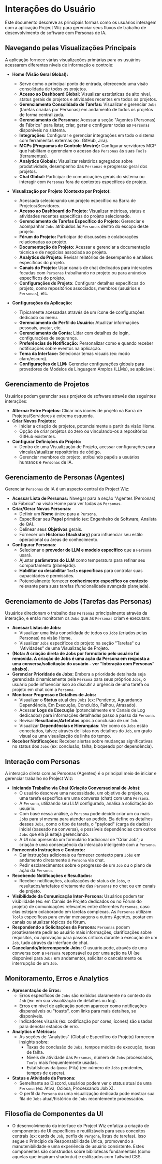 # Interações do Usuário

Este documento descreve as principais formas como os usuários interagem com a aplicação Project Wiz para gerenciar seus fluxos de trabalho de desenvolvimento de software com Personas de IA.

## Navegando pelas Visualizações Principais

A aplicação fornece várias visualizações primárias para os usuários acessarem diferentes níveis de informação e controle:

*   **Home (Visão Geral Global):**
    *   Serve como o principal ponto de entrada, oferecendo uma visão consolidada de todos os projetos.
    *   **Acesso ao Dashboard Global:** Visualizar estatísticas de alto nível, status gerais de projetos e atividades recentes em todos os projetos.
    *   **Gerenciamento Consolidado de Tarefas:** Visualizar e gerenciar `Jobs` (tarefas criadas por Personas) em andamento de todos os projetos de forma centralizada.
    *   **Gerenciamento de Personas:** Acessar a seção "Agentes (Personas) da Fábrica" para listar, criar, gerar e configurar todas as `Personas` disponíveis no sistema.
    *   **Integrações:** Configurar e gerenciar integrações em todo o sistema com ferramentas externas (ex: GitHub, Jira).
    *   **MCPs (Programas de Controle Mestre):** Configurar servidores MCP que habilitam e gerenciam o acesso das `Personas` às suas `Tools` (ferramentas).
    *   **Analytics Globais:** Visualizar relatórios agregados sobre produtividade, desempenho das `Personas` e progresso geral dos projetos.
    *   **Chat Global:** Participar de comunicações gerais do sistema ou interagir com `Personas` fora de contextos específicos de projeto.

*   **Visualização por Projeto (Contexto por Projeto):**
    *   Acessada selecionando um projeto específico na Barra de Projetos/Servidores.
    *   **Acesso ao Dashboard do Projeto:** Visualizar métricas, status e atividades recentes específicas do projeto selecionado.
    *   **Gerenciamento de Tarefas Específico do Projeto:** Gerenciar e acompanhar `Jobs` atribuídos às `Personas` dentro do escopo deste projeto.
    *   **Fórum do Projeto:** Participar de discussões e colaborações relacionadas ao projeto.
    *   **Documentação do Projeto:** Acessar e gerenciar a documentação técnica e de negócios associada ao projeto.
    *   **Analytics do Projeto:** Revisar relatórios de desempenho e análises específicas do projeto.
    *   **Canais do Projeto:** Usar canais de chat dedicados para interações focadas com `Personas` trabalhando no projeto ou para anúncios específicos do projeto.
    *   **Configurações do Projeto:** Configurar detalhes específicos do projeto, como repositórios associados, membros (usuários e `Personas`), etc.

*   **Configurações da Aplicação:**
    *   Tipicamente acessadas através de um ícone de configurações dedicado ou menu.
    *   **Gerenciamento do Perfil do Usuário:** Atualizar informações pessoais, avatar, etc.
    *   **Gerenciamento da Conta:** Lidar com detalhes de login, configurações de segurança.
    *   **Preferências de Notificação:** Personalizar como e quando receber notificações sobre eventos na aplicação.
    *   **Tema da Interface:** Selecionar temas visuais (ex: modo claro/escuro).
    *   **Configurações de LLM:** Gerenciar configurações globais para provedores de Modelos de Linguagem Amplos (LLMs), se aplicável.

## Gerenciamento de Projetos

Usuários podem gerenciar seus projetos de software através das seguintes interações:

*   **Alternar Entre Projetos:** Clicar nos ícones de projeto na Barra de Projetos/Servidores à extrema esquerda.
*   **Criar Novos Projetos:**
    *   Iniciar a criação de projetos, potencialmente a partir da visão Home.
    *   Opção de criar projetos do zero ou vinculando-os a repositórios GitHub existentes.
*   **Configurar Definições do Projeto:**
    *   Dentro de uma Visualização de Projeto, acessar configurações para vincular/atualizar repositórios de código.
    *   Gerenciar membros do projeto, atribuindo papéis a usuários humanos e `Personas` de IA.

## Gerenciamento de Personas (Agentes)

Gerenciar `Personas` de IA é um aspecto central do Project Wiz:

*   **Acessar Lista de Personas:** Navegar para a seção "Agentes (Personas) da Fábrica" na visão Home para ver todas as `Personas`.
*   **Criar/Gerar Novas Personas:**
    *   Definir um **Nome** único para a `Persona`.
    *   Especificar seu **Papel** primário (ex: Engenheiro de Software, Analista de QA).
    *   Delinear seus **Objetivos** gerais.
    *   Fornecer um **Histórico (Backstory)** para influenciar seu estilo operacional ou áreas de conhecimento.
*   **Configurar Personas:**
    *   Selecionar o **provedor de LLM e modelo específico** que a `Persona` usará.
    *   Ajustar **parâmetros do LLM** como temperatura para refinar seu comportamento (planejado).
    *   **Habilitar ou desabilitar `Tools` específicas** para controlar suas capacidades e permissões.
    *   Potencialmente fornecer **conhecimento específico ou contexto** relevante para suas tarefas (funcionalidade avançada planejada).

## Gerenciamento de Jobs (Tarefas das Personas)

Usuários direcionam o trabalho das `Personas` principalmente através da interação, e então monitoram os `Jobs` que as `Personas` criam e executam:

*   **Acessar Listas de Jobs:**
    *   Visualizar uma lista consolidada de todos os `Jobs` (criados pelas Personas) na visão Home.
    *   Visualizar `Jobs` específicos do projeto na seção "Tarefas" ou "Atividades" de uma Visualização de Projeto.
*   **(Nota: A criação direta de Jobs por formulário pelo usuário foi removida. A criação de Jobs é uma ação da Persona em resposta a uma conversa/solicitação do usuário - ver "Interação com Personas" abaixo).**
*   **Gerenciar Prioridade de Jobs:** Embora a prioridade detalhada seja gerenciada dinamicamente pela `Persona` para seus próprios `Jobs`, o usuário pode influenciar isso ao discutir a urgência de uma tarefa ou projeto em chat com a `Persona`.
*   **Monitorar Progresso e Detalhes de Jobs:**
    *   Visualizar o **Status** atual dos `Jobs` (ex: Pendente, Aguardando Dependência, Em Execução, Concluído, Falhou, Atrasado).
    *   Acessar **Logs de Execução** (potencialmente em Canais de Log dedicados) para informações detalhadas passo a passo da `Persona`.
    *   Revisar **Resultados/Artefatos** após a conclusão de um `Job`.
    *   Visualizar **Dependências e Hierarquias:** Ver como os `Jobs` estão conectados, talvez através de listas nos detalhes do `Job`, um grafo visual ou uma visualização de linha do tempo.
*   **Receber Notificações:** Receber alertas sobre mudanças significativas no status dos `Jobs` (ex: conclusão, falha, bloqueado por dependência).

## Interação com Personas

A interação direta com as Personas (Agentes) é o principal meio de iniciar e gerenciar trabalho no Project Wiz:

*   **Iniciando Trabalho via Chat (Criação Conversacional de Jobs):**
    *   O usuário descreve uma necessidade, um objetivo de projeto, ou uma tarefa específica em uma conversa (chat) com uma `Persona`.
    *   A `Persona`, utilizando seu LLM configurado, analisa a solicitação do usuário.
    *   Com base nessa análise, a `Persona` pode decidir criar um ou mais `Jobs` para si mesma para atender ao pedido. Ela define os detalhes desses `Jobs`, como o tipo de tarefa, o "payload" (carga de dados) inicial (baseado na conversa), e possíveis dependências com outros `Jobs` que ela já esteja gerenciando.
    *   A UI não apresenta um formulário tradicional de "Criar Job"; a criação é uma consequência da interação inteligente com a `Persona`.
*   **Fornecendo Instruções e Contexto:**
    *   Dar instruções adicionais ou fornecer contexto para `Jobs` em andamento diretamente à `Persona` via chat.
    *   Pedir esclarecimentos sobre o progresso de um `Job` ou o plano de ação da `Persona`.
*   **Recebendo Notificações e Resultados:**
    *   Receber notificações, atualizações de status de `Jobs`, e resultados/artefatos diretamente das `Personas` no chat ou em canais de projeto.
*   **Visibilidade da Comunicação Inter-Persona:** Usuários podem ter visibilidade (ex: em Canais de Projeto dedicados ou no Fórum do projeto) de comunicações relevantes entre diferentes `Personas`, caso elas estejam colaborando em tarefas complexas. As `Personas` utilizam `Tools` específicas para enviar mensagens a outros Agentes, postar em canais ou atualizar tópicos de fórum.
*   **Respondendo a Solicitações da Persona:** `Personas` podem proativamente pedir ao usuário mais informações, clarificações sobre requisitos, ou aprovação para passos críticos durante a execução de um `Job`, tudo através da interface de chat.
*   **Cancelando/Interrompendo Jobs:** O usuário pode, através de uma conversa com a `Persona` responsável ou por uma ação na UI (se disponível para `Jobs` em andamento), solicitar o cancelamento ou interrupção de um `Job`.

## Monitoramento, Erros e Analytics

*   **Apresentação de Erros:**
    *   Erros específicos de `Jobs` são exibidos claramente no contexto do `Job` (ex: em sua visualização de detalhes ou log).
    *   Erros em nível de aplicação podem aparecer como notificações dispensáveis ou "toasts", com links para mais detalhes, se disponíveis.
    *   Indicadores visuais (ex: codificação por cores, ícones) são usados para denotar estados de erro.
*   **Analytics e Métricas:**
    *   As seções de "Analytics" (Global e Específico do Projeto) fornecem insights sobre:
        *   Taxas de conclusão de `Jobs`, tempos médios de execução, taxas de falha.
        *   Níveis de atividade das `Personas`, número de `Jobs` processados, `Tools` mais frequentemente usadas.
        *   Estatísticas da `Queue` (Fila) (ex: número de `Jobs` pendentes, tempos de espera).
*   **Status e Atividade da Persona:**
    *   Semelhante ao Discord, usuários podem ver o status atual de uma `Persona` (ex: Ativa, Ociosa, Processando Job X).
    *   O perfil da `Persona` ou uma visualização dedicada pode mostrar sua fila de `Jobs` atual/histórico de `Jobs` recentemente processados.

## Filosofia de Componentes da UI

*   O desenvolvimento da interface do Project Wiz enfatiza a criação de componentes de UI específicos e reutilizáveis para seus conceitos centrais (ex: cards de `Job`, perfis de `Persona`, listas de tarefas). Isso segue o Princípio da Responsabilidade Única, promovendo a manutenibilidade e uma experiência de usuário consistente. Estes componentes são construídos sobre bibliotecas fundamentais (como aquelas que inspiram shadcn/ui) e estilizados com Tailwind CSS.
